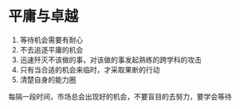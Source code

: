 # 平庸与卓越

1. 等待机会需要有耐心
2. 不去追逐平庸的机会
3. 迅速歼灭不该做的事，对该做的事发起熟练的跨学科的攻击
4. 只有当合适的机会来临时，才采取果断的行动
5. 清楚自身的能力圈

每隔一段时间，市场总会出现好的机会，不要盲目的去努力，要学会等待
